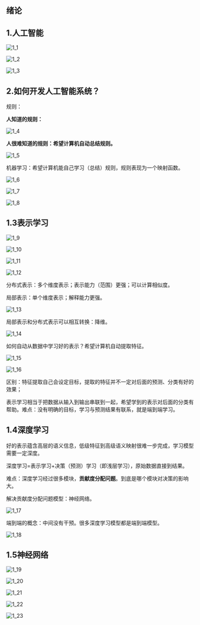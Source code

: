 ## 绪论

## 1.人工智能

![1_1](https://raw.githubusercontent.com/yyhlovehh/yyhlovehh.github.io/master/202312151519742.png)

![1_2](https://raw.githubusercontent.com/yyhlovehh/yyhlovehh.github.io/master/202312151521956.png)

![1_3](https://raw.githubusercontent.com/yyhlovehh/yyhlovehh.github.io/master/202312151522787.png)

## 2.如何开发人工智能系统？

规则：

**人知道的规则：**

![1_4](https://raw.githubusercontent.com/yyhlovehh/yyhlovehh.github.io/master/202312151526832.png)



**人很难知道的规则：希望计算机自动总结规则。**

![1_5](https://raw.githubusercontent.com/yyhlovehh/yyhlovehh.github.io/master/202312151527907.png)

机器学习：希望计算机能自己学习（总结）规则，规则表现为一个映射函数。

![1_6](https://raw.githubusercontent.com/yyhlovehh/yyhlovehh.github.io/master/202312151529439.png)

![1_7](https://raw.githubusercontent.com/yyhlovehh/yyhlovehh.github.io/master/202312151534119.png)

![1_8](https://raw.githubusercontent.com/yyhlovehh/yyhlovehh.github.io/master/202312151536607.png)

## 1.3表示学习

![1_9](https://raw.githubusercontent.com/yyhlovehh/yyhlovehh.github.io/master/202312151539248.png)

![1_10](https://raw.githubusercontent.com/yyhlovehh/yyhlovehh.github.io/master/202312151543655.png)

![1_11](https://raw.githubusercontent.com/yyhlovehh/yyhlovehh.github.io/master/202312151544868.png)

![1_12](https://raw.githubusercontent.com/yyhlovehh/yyhlovehh.github.io/master/202312151546210.png)

分布式表示：多个维度表示；表示能力（范围）更强；可以计算相似度。

局部表示：单个维度表示；解释能力更强。

![1_13](https://raw.githubusercontent.com/yyhlovehh/yyhlovehh.github.io/master/202312151548374.png)

局部表示和分布式表示可以相互转换：降维。

![1_14](https://raw.githubusercontent.com/yyhlovehh/yyhlovehh.github.io/master/202312151550323.png)

如何自动从数据中学习好的表示？希望计算机自动提取特征。

![1_15](https://raw.githubusercontent.com/yyhlovehh/yyhlovehh.github.io/master/202312151554937.png)

![1_16](https://raw.githubusercontent.com/yyhlovehh/yyhlovehh.github.io/master/202312151555662.png)

区别：特征提取自己会设定目标，提取的特征并不一定对后面的预测、分类有好的效果；

表示学习相当于把数据从输入到输出串联到一起，希望学到的表示对后面的分类有帮助。难点：没有明确的目标，学习与预测结果有联系，就是端到端学习。

## 1.4深度学习

好的表示蕴含高层的语义信息，低级特征到高级语义映射很难一步完成，学习模型需要一定深度。

深度学习=表示学习+决策（预测）学习（即浅层学习），原始数据直接到结果。

难点：深度学习经过很多模块，**贡献度分配问题**。到底是哪个模块对决策的影响大。

解决贡献度分配问题模型：神经网络。

![1_17](https://raw.githubusercontent.com/yyhlovehh/yyhlovehh.github.io/master/202312151602924.png)

端到端的概念：中间没有干预。很多深度学习模型都是端到端模型。

![1_18](https://raw.githubusercontent.com/yyhlovehh/yyhlovehh.github.io/master/202312151608571.png)

## 1.5神经网络

![1_19](https://raw.githubusercontent.com/yyhlovehh/yyhlovehh.github.io/master/202312151615666.png)



![1_20](https://raw.githubusercontent.com/yyhlovehh/yyhlovehh.github.io/master/202312151616095.png)

![1_21](https://raw.githubusercontent.com/yyhlovehh/yyhlovehh.github.io/master/202312151617876.png)

![1_22](https://raw.githubusercontent.com/yyhlovehh/yyhlovehh.github.io/master/202312151618931.png)

![1_23](https://raw.githubusercontent.com/yyhlovehh/yyhlovehh.github.io/master/202312151619847.png)









